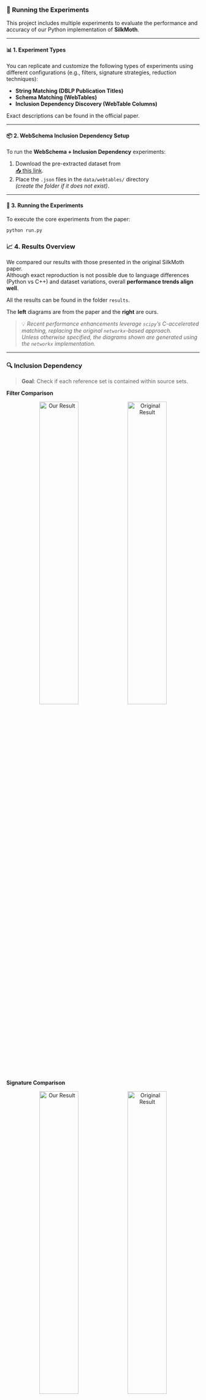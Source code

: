 ### 🧪 Running the Experiments

This project includes multiple experiments to evaluate the performance and accuracy of our Python implementation of **SilkMoth**.

---

#### 📊 1. Experiment Types

You can replicate and customize the following types of experiments using different configurations (e.g., filters, signature strategies, reduction techniques):

- **String Matching (DBLP Publication Titles)**
- **Schema Matching (WebTables)**
- **Inclusion Dependency Discovery (WebTable Columns)**

Exact descriptions can be found in the official paper.

---

#### 📦 2. WebSchema Inclusion Dependency Setup

To run the **WebSchema + Inclusion Dependency** experiments:

1. Download the pre-extracted dataset from  
   [📥 this link](https://tubcloud.tu-berlin.de/s/D4ngEfdn3cJ3pxF).
2. Place the `.json` files in the `data/webtables/` directory  
   *(create the folder if it does not exist)*.

---

#### 🚀 3. Running the Experiments

To execute the core experiments from the paper:

```bash
python run.py
```

### 📈 4. Results Overview

We compared our results with those presented in the original SilkMoth paper.  
Although exact reproduction is not possible due to language differences (Python vs C++) and dataset variations, overall **performance trends align well**.

All the results can be found in the folder  `results`. 

The **left** diagrams are from the paper and the **right** are ours.

> 💡 *Recent performance enhancements leverage `scipy`’s C-accelerated matching, replacing the original `networkx`-based approach.  
> Unless otherwise specified, the diagrams shown are generated using the `networkx` implementation.*


---

### 🔍 Inclusion Dependency

> **Goal**: Check if each reference set is contained within source sets.

**Filter Comparison**  
<p align="center">
  <img src="silkmoth_results/inclusion_dep_filter.png" alt="Our Result" width="45%" />
  <img src="results/inclusion_dependency/inclusion_dependency_filter_experiment_α=0.5.png" alt="Original Result" width="45%" />
</p>

**Signature Comparison**  
<p align="center">
  <img src="silkmoth_results/inclusion_dep_sig.png" alt="Our Result" width="45%" />
  <img src="results/inclusion_dependency/inclusion_dependency_sig_experiment_α=0.5.png" alt="Original Result" width="45%" />
</p>

**Reduction Comparison**  
<p align="center">
  <img src="silkmoth_results/inclusion_dep_red.png" alt="Our Result" width="45%" />
  <img src="results/inclusion_dependency/inclusion_dependency_reduction_experiment_α=0.0.png" alt="Original Result" width="45%" />
</p>

**Scalability**  
<p align="center">
  <img src="silkmoth_results/inclusion_dep_scal.png" alt="Our Result" width="45%" />
  <img src="results/inclusion_dependency/inclusion_dependency_scalability_experiment_α=0.5.png" alt="Original Result" width="45%" />
</p>

---

### 🔍 Schema Matching (WebTables)

> **Goal**: Detect related set pairs within a single source set.

**Filter Comparison**  
<p align="center">
  <img src="silkmoth_results/schema_matching_filter.png" alt="Our Result" width="45%" />
  <img src="results/schema_matching/schema_matching_filter_experiment_α=0.png" alt="Original Result" width="45%" />
</p>

**Signature Comparison**  
<p align="center">
  <img src="silkmoth_results/schema_matching_sig.png" alt="Our Result" width="45%" />
  <img src="results/schema_matching/schema_matching_sig_experiment_α=0.0.png" alt="Original Result" width="45%" />
</p>

**Scalability**  
<p align="center">
  <img src="silkmoth_results/schema_matching_scal.png" alt="Our Result" width="45%" />
  <img src="results/schema_matching/schema_matching_scalability_experiment_α=0.0.png" alt="Original Result" width="45%" />
</p>

---

### 🔍 String Matching (DBLP Publication Titles)
>**Goal:** Detect related titles within the dataset using the extended SilkMoth pipeline
based on **edit similarity** and **q-gram** tokenization.
> SciPy was used here.

**Filter Comparison**  
<p align="center">
  <img src="silkmoth_results/string_matching_filter.png" alt="Our Result" width="45%" />
  <img src="results/string_matching/string_matching_filter_experiment_α=0.8.png" alt="Original Result" width="45%" />
</p>

**Signature Comparison**  
<p align="center">
  <img src="silkmoth_results/string_matching_sig.png" alt="Our Result" width="45%" />
  <img src="results/string_matching/10k-set-size/string_matching_sig_experiment_α=0.8.png" alt="Original Result" width="45%" />
</p>

**Scalability**  
<p align="center">
  <img src="silkmoth_results/string_matching_scal.png" alt="Our Result" width="45%" />
  <img src="results/string_matching/string_matching_scalability_experiment_α=0.8.png" alt="Original Result" width="45%" />
</p>
---

### 🔍 Additional: Inclusion Dependency SilkMoth Filter compared with no SilkMoth

> In this analysis, we focus exclusively on SilkMoth. But how does it compare to a 
> brute-force approach that skips the SilkMoth pipeline entirely? The graph below 
> shows the Filter run alongside the brute-force bipartite matching method without any 
> optimization pipeline. The results clearly demonstrate a dramatic improvement 
> in runtime efficiency when using SilkMoth.


<img src="results/inclusion_dependency/inclusion_dependency_filter_combined_raw_experiment_α=0.5.png" alt="WebTables Result"  />


---

### 🔍 Additional: Schema Matching with GitHub WebTables

> Similar to Schema Matching, this experiment uses a GitHub WebTable as a fixed reference set and matches it against other sets. The goal is to evaluate SilkMoth’s performance across different domains.
**Left:** Matching with one reference set.
**Right:** Matching with WebTable Corpus and GitHub WebTable datasets.
The results show no significant difference, indicating consistent behavior across varying datasets.

<p align="center">
  <img src="results/schema_matching/schema_matching_filter_experiment_α=0.5.png" alt="WebTables Result" width="45%" />
  <img src="results/schema_matching/github_webtable_schema_matching_experiment_α=0.5.png" alt="GitHub Table Result" width="45%" />
</p>
